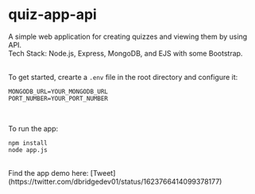 # quiz-app-api

A simple web application for creating quizzes and viewing them by using API.<br />
Tech Stack: Node.js, Express, MongoDB, and EJS with some Bootstrap.<br /><br/>

To get started, crearte a `.env` file in the root directory and configure it:
```
MONGODB_URL=YOUR_MONGODB_URL
PORT_NUMBER=YOUR_PORT_NUMBER
```
<br />

To run the app:
```
npm install
node app.js
```
<br />
Find the app demo here: [Tweet](https://twitter.com/dbridgedev01/status/1623766414099378177)
